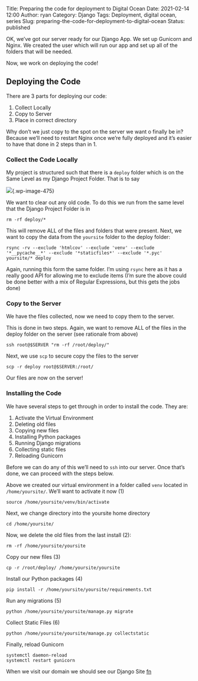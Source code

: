Title: Preparing the code for deployment to Digital Ocean
Date: 2021-02-14 12:00
Author: ryan
Category: Django
Tags: Deployment, digital ocean, series
Slug: preparing-the-code-for-deployment-to-digital-ocean
Status: published

OK, we’ve got our server ready for our Django App. We set up Gunicorn and Nginx. We created the user which will run our app and set up all of the folders that will be needed.

Now, we work on deploying the code!

## Deploying the Code

There are 3 parts for deploying our code:

1.  Collect Locally
2.  Copy to Server
3.  Place in correct directory  

Why don’t we just copy to the spot on the server we want o finally be in? Because we’ll need to restart Nginx once we’re fully deployed and it’s easier to have that done in 2 steps than in 1.

### Collect the Code Locally

My project is structured such that there is a `deploy` folder which is on the Same Level as my Django Project Folder. That is to say

![](/images/uploads/2021/02/DraggedImage-4.png){.wp-image-475}

We want to clear out any old code. To do this we run from the same level that the Django Project Folder is in

``` {.wp-block-code}
rm -rf deploy/*
```

This will remove ALL of the files and folders that were present. Next, we want to copy the data from the `yoursite` folder to the deploy folder:

``` {.wp-block-code}
rsync -rv --exclude 'htmlcov' --exclude 'venv' --exclude '*__pycache__*' --exclude '*staticfiles*' --exclude '*.pyc'  yoursite/* deploy
```

Again, running this form the same folder. I’m using `rsync` here as it has a really good API for allowing me to exclude items (I’m sure the above could be done better with a mix of Regular Expressions, but this gets the jobs done)

### Copy to the Server

We have the files collected, now we need to copy them to the server.

This is done in two steps. Again, we want to remove ALL of the files in the deploy folder on the server (see rationale from above)

``` {.wp-block-code}
ssh root@$SERVER "rm -rf /root/deploy/"
```

Next, we use `scp` to secure copy the files to the server

``` {.wp-block-code}
scp -r deploy root@$SERVER:/root/
```

Our files are now on the server!

### Installing the Code

We have several steps to get through in order to install the code. They are:

1.  Activate the Virtual Environment
2.  Deleting old files
3.  Copying new files
4.  Installing Python packages
5.  Running Django migrations
6.  Collecting static files
7.  Reloading Gunicorn  

Before we can do any of this we’ll need to `ssh` into our server. Once that’s done, we can proceed with the steps below.

Above we created our virtual environment in a folder called `venv` located in `/home/yoursite/`. We’ll want to activate it now (1)

``` {.wp-block-code}
source /home/yoursite/venv/bin/activate
```

Next, we change directory into the yoursite home directory

``` {.wp-block-code}
cd /home/yoursite/
```

Now, we delete the old files from the last install (2):

``` {.wp-block-code}
rm -rf /home/yoursite/yoursite
```

Copy our new files (3)

``` {.wp-block-code}
cp -r /root/deploy/ /home/yoursite/yoursite
```

Install our Python packages (4)

``` {.wp-block-code}
pip install -r /home/yoursite/yoursite/requirements.txt
```

Run any migrations (5)

``` {.wp-block-code}
python /home/yoursite/yoursite/manage.py migrate
```

Collect Static Files (6)

``` {.wp-block-code}
python /home/yoursite/yoursite/manage.py collectstatic
```

Finally, reload Gunicorn

``` {.wp-block-code}
systemctl daemon-reload
systemctl restart gunicorn
```

When we visit our domain we should see our Django Site [fn](# "There are other steps that are neccesary like creating a superuser")
